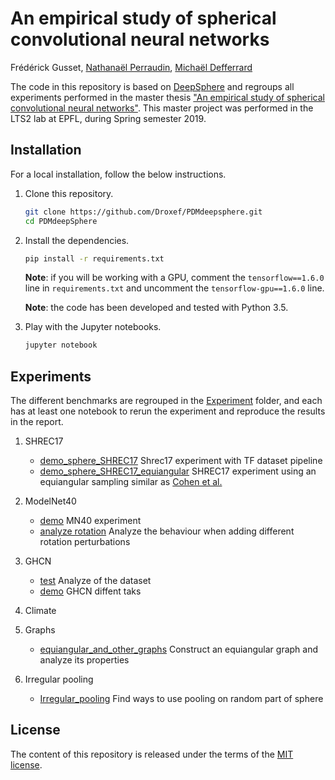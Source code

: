 # An empirical study of spherical convolutional neural networks

Frédérick Gusset, [Nathanaël Perraudin][nath], [Michaël Defferrard][mdeff]

[nath]: https://perraudin.info
[mdeff]: https://deff.ch

The code in this repository is based on [DeepSphere](https://github.com/SwissDataScienceCenter/DeepSphere) and regroups all experiments performed in the master thesis ["An empirical study of spherical convolutional neural networks"][thesis]. This master project was performed in the LTS2 lab at EPFL, during Spring semester 2019.

[thesis]: https://infoscience.epfl.ch/record/267531

## Installation

For a local installation, follow the below instructions.

1. Clone this repository.
   ```sh
   git clone https://github.com/Droxef/PDMdeepsphere.git
   cd PDMdeepSphere
   ```

2. Install the dependencies.
   ```sh
   pip install -r requirements.txt
   ```

   **Note**: if you will be working with a GPU, comment the
   `tensorflow==1.6.0` line in `requirements.txt` and uncomment the
   `tensorflow-gpu==1.6.0` line.

   **Note**: the code has been developed and tested with Python 3.5.

3. Play with the Jupyter notebooks.
   ```sh
   jupyter notebook
   ```

## Experiments

The different benchmarks are regrouped in the [Experiment](Experiments) folder, and each has at least one notebook to rerun the experiment and reproduce the results in the report.

1. SHREC17
    * [demo_sphere_SHREC17][cached data]
      Shrec17 experiment with TF dataset pipeline
    * [demo_sphere_SHREC17_equiangular][equiangular]
      SHREC17 experiment using an equiangular sampling similar as [Cohen et al.](https://arxiv.org/abs/1801.10130)

2. ModelNet40
    * [demo](Experiments/ModelNet40/demo_sphere_ModelNet40.ipynb)
     MN40 experiment
    * [analyze rotation](Experiments/ModelNet40/Sphere_ModelNet40_rotation.ipynb)
    Analyze the behaviour when adding different rotation perturbations

3. GHCN
    * [test](Experiments/GHCN/sphere_GHCN_test.ipynb)
    Analyze of the dataset
    * [demo](Experiments/GHCN/sphere_GHCN.ipynb)
    GHCN diffent taks

4. Climate

5. Graphs
    * [equiangular_and_other_graphs](Experiments/Graphs/equiangular_and_other_graphs.ipynb)
    Construct an equiangular graph and analyze its properties

6. Irregular pooling
    * [Irregular_pooling](Experiments/Irregular_pooling/Irregular_pooling.ipynb)
    Find ways to use pooling on random part of sphere

[cached data]: (Experiments/SHREC17/demo_sphere_SHREC17-Cached_data.ipynb)
[equiangular]: (Experiments/SHREC17/demo_sphere_SHREC17_equiangular.ipynb)


## License

The content of this repository is released under the terms of the [MIT license](LICENSE.txt).
